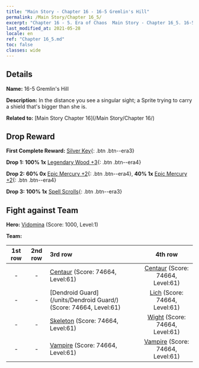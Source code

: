 ```yaml
---
title: "Main Story - Chapter 16 - 16-5 Gremlin's Hill"
permalink: /Main Story/Chapter 16_5/
excerpt: "Chapter 16 - 5. Era of Chaos  Main Story - Chapter 16_5. 16-5 Gremlin's Hill"
last_modified_at: 2021-05-28
locale: en
ref: "Chapter 16_5.md"
toc: false
classes: wide
---
```


## Details

 **Name:** 16-5 Gremlin's Hill

 **Description:** In the distance you see a singular sight; a Sprite trying to carry a shield that's bigger than she is.

 **Related to:** [Main Story Chapter 16](/Main Story/Chapter 16/)

## Drop Reward

 **First Complete Reward:** [Silver Key](/Items/con_693/){: .btn .btn--era3}

 **Drop 1:** **100% 1x** [Legendary Wood +3](/Items/mat_55/){: .btn .btn--era4}

 **Drop 2:** **60% 0x** [Epic Mercury +2](/Items/mat_49/){: .btn .btn--era4}, **40% 1x** [Epic Mercury +2](/Items/mat_49/){: .btn .btn--era4}

 **Drop 3:** **100% 1x** [Spell Scrolls](/Items/con_694/){: .btn .btn--era3}


## Fight against Team
 **Hero:** [Vidomina](/heroes/Vidomina/) (Score: 1000, Level:1)

 **Team:**


  | 1st row | 2nd row | 3rd row | 4th row |
  |:----:|:----:|:----|:----:|
  | - | - | [Centaur](/units/Centaur/) (Score: 74664, Level:61)  | [Centaur](/units/Centaur/) (Score: 74664, Level:61)  |
  | - | - | [Dendroid Guard](/units/Dendroid Guard/) (Score: 74664, Level:61)  | [Lich](/units/Lich/) (Score: 74664, Level:61)  |
  | - | - | [Skeleton](/units/Skeleton/) (Score: 74664, Level:61)  | [Wight](/units/Wight/) (Score: 74664, Level:61)  |
  | - | - | [Vampire](/units/Vampire/) (Score: 74664, Level:61)  | [Vampire](/units/Vampire/) (Score: 74664, Level:61)  |


